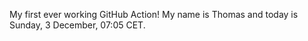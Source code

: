 My first ever working GitHub Action!
My name is Thomas and today is Sunday, 3 December, 07:05 CET. 
